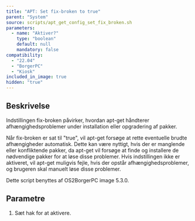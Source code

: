 ```yaml
---
title: "APT: Set fix-broken to true"
parent: "System"
source: scripts/apt_get_config_set_fix_broken.sh
parameters:
  - name: "Aktiver?"
    type: "boolean"
    default: null
    mandatory: false
compatibility:  
  - "22.04"
  - "BorgerPC"
  - "Kiosk"
included_in_image: true
hidden: "true"
---
```


## Beskrivelse
Indstillingen fix-broken påvirker, hvordan apt-get håndterer afhængighedsproblemer under installation eller opgradering af pakker.

Når fix-broken er sat til "true", vil apt-get forsøge at rette eventuelle brudte afhængigheder automatisk. Dette kan være nyttigt, hvis der er manglende eller konfliktende pakker, da apt-get vil forsøge at finde og installere de nødvendige pakker for at løse disse problemer. Hvis indstillingen ikke er aktiveret, vil apt-get muligvis fejle, hvis der opstår afhængighedsproblemer, og brugeren skal manuelt løse disse problemer.

Dette script benyttes af OS2BorgerPC image 5.3.0.

## Parametre
1. Sæt hak for at aktivere.

